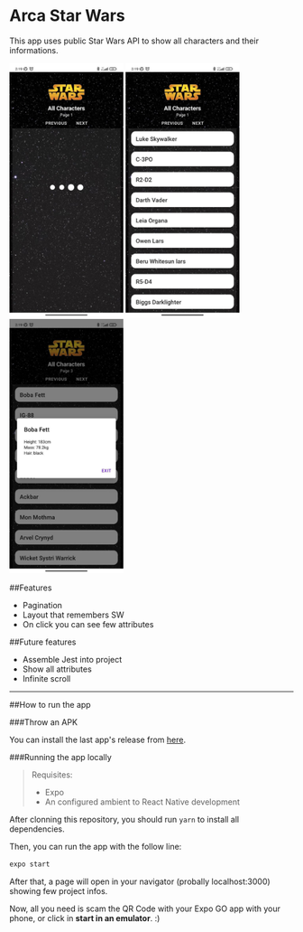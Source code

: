 <h1>Arca Star Wars</h1>

This app uses public Star Wars API to show all characters and their informations.

<div>
    <img src="./src/Midia/5012658887123380725.jpg" height="450" />
    <img src="./src/Midia/5012658887123380724.jpg" height="450" />
    <img src="./src/Midia/5012658887123380723.jpg" height="450" />
</div>

##Features
- Pagination
- Layout that remembers SW
- On click you can see few attributes

##Future features
- Assemble Jest into project
- Show all attributes
- Infinite scroll

---

##How to run the app

###Throw an APK

You can install the last app's release from [here](https://github.com/guizaodev/arca-starwars/releases/tag/Release%2F1.0).

###Running the app locally

>Requisites:
>- Expo
>- An configured ambient to React Native development

After clonning this repository, you should run ```yarn``` to install all dependencies.

Then, you can run the app with the follow line:
```bash
expo start
```

After that, a page will open in your navigator (probally localhost:3000) showing few project infos.

Now, all you need is scam the QR Code with your Expo GO app with your phone, or click in **start in an emulator**. :)